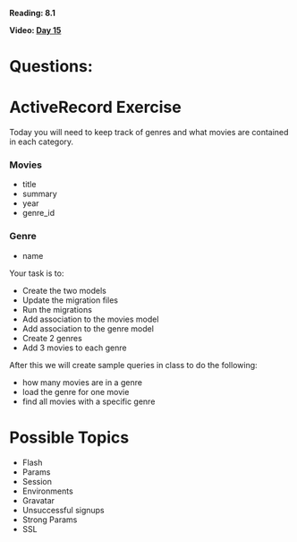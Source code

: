 **Reading: 8.1**

**Video: [Day 15](http://youtu.be/CTr26hRdoF8)**

# Questions:

# ActiveRecord Exercise

Today you will need to keep track of genres and what movies are contained in each category.

### Movies
- title
- summary
- year
- genre_id

### Genre
- name

Your task is to:

- Create the two models
- Update the migration files
- Run the migrations
- Add association to the movies model
- Add association to the genre model
- Create 2 genres
- Add 3 movies to each genre

After this we will create sample queries in class to do the following:

- how many movies are in a genre
- load the genre for one movie
- find all movies with a specific genre

# Possible Topics
- Flash
- Params
- Session
- Environments
- Gravatar
- Unsuccessful signups
- Strong Params
- SSL
